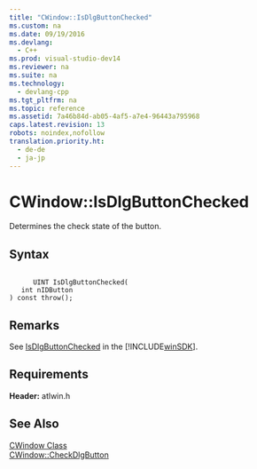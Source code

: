 ```yaml
---
title: "CWindow::IsDlgButtonChecked"
ms.custom: na
ms.date: 09/19/2016
ms.devlang: 
  - C++
ms.prod: visual-studio-dev14
ms.reviewer: na
ms.suite: na
ms.technology: 
  - devlang-cpp
ms.tgt_pltfrm: na
ms.topic: reference
ms.assetid: 7a46b84d-ab05-4af5-a7e4-96443a795968
caps.latest.revision: 13
robots: noindex,nofollow
translation.priority.ht: 
  - de-de
  - ja-jp
---
```

# CWindow::IsDlgButtonChecked
Determines the check state of the button.  
  
## Syntax  
  
```  
  
      UINT IsDlgButtonChecked(  
   int nIDButton   
) const throw();  
```  
  
## Remarks  
 See [IsDlgButtonChecked](http://msdn.microsoft.com/library/windows/desktop/bb761879) in the [!INCLUDE[winSDK](../vs140/includes/winSDK_md.md)].  
  
## Requirements  
 **Header:** atlwin.h  
  
## See Also  
 [CWindow Class](../vs140/CWindow-Class.md)   
 [CWindow::CheckDlgButton](../vs140/CWindow--CheckDlgButton.md)